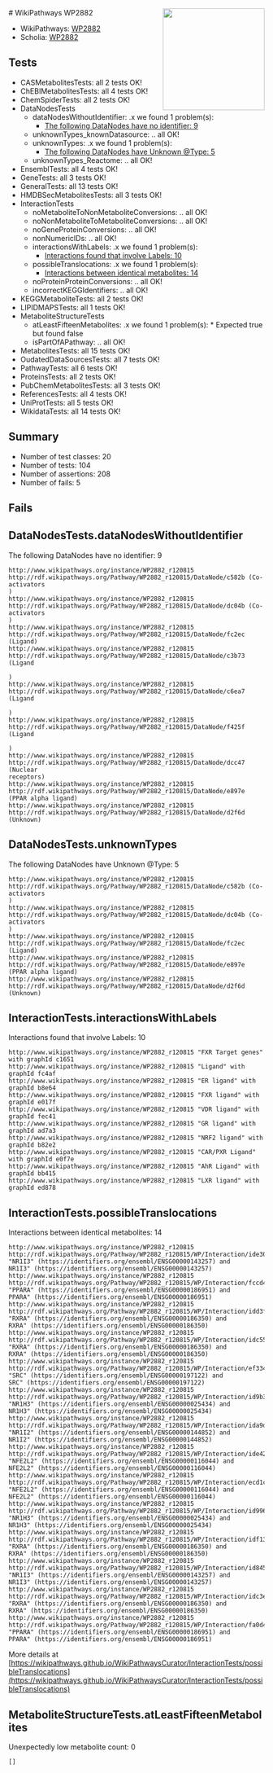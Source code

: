 <img style="float: right; width: 200px" src="https://upload.wikimedia.org/wikipedia/commons/thumb/8/83/Wplogo_with_text_500.png/640px-Wplogo_with_text_500.png" />
# WikiPathways WP2882

* WikiPathways: [WP2882](https://new.wikipathways.org/pathways/WP2882)
* Scholia: [WP2882](https://scholia.toolforge.org/wikipathways/WP2882)
## Tests
* CASMetabolitesTests: all 2 tests OK!
* ChEBIMetabolitesTests: all 4 tests OK!
* ChemSpiderTests: all 2 tests OK!
* DataNodesTests
    * dataNodesWithoutIdentifier: .x we found 1 problem(s):
        * [The following DataNodes have no identifier: 9](#d2d32fa8)
    * unknownTypes_knownDatasource: .. all OK!
    * unknownTypes: .x we found 1 problem(s):
        * [The following DataNodes have Unknown @Type: 5](#839973e3)
    * unknownTypes_Reactome: .. all OK!
* EnsemblTests: all 4 tests OK!
* GeneTests: all 3 tests OK!
* GeneralTests: all 13 tests OK!
* HMDBSecMetabolitesTests: all 3 tests OK!
* InteractionTests
    * noMetaboliteToNonMetaboliteConversions: .. all OK!
    * noNonMetaboliteToMetaboliteConversions: .. all OK!
    * noGeneProteinConversions: .. all OK!
    * nonNumericIDs: .. all OK!
    * interactionsWithLabels: .x we found 1 problem(s):
        * [Interactions found that involve Labels: 10](#fe97a8b8)
    * possibleTranslocations: .x we found 1 problem(s):
        * [Interactions between identical metabolites: 14](#dc76dff0)
    * noProteinProteinConversions: .. all OK!
    * incorrectKEGGIdentifiers: .. all OK!
* KEGGMetaboliteTests: all 2 tests OK!
* LIPIDMAPSTests: all 1 tests OK!
* MetaboliteStructureTests
    * atLeastFifteenMetabolites: .x we found 1 problem(s):
            * Expected true but found false
    * isPartOfAPathway: .. all OK!
* MetabolitesTests: all 15 tests OK!
* OudatedDataSourcesTests: all 7 tests OK!
* PathwayTests: all 6 tests OK!
* ProteinsTests: all 2 tests OK!
* PubChemMetabolitesTests: all 3 tests OK!
* ReferencesTests: all 4 tests OK!
* UniProtTests: all 5 tests OK!
* WikidataTests: all 14 tests OK!


## Summary

* Number of test classes: 20
* Number of tests: 104
* Number of assertions: 208
* Number of fails: 5

## Fails

<a name="d2d32fa8" />

## DataNodesTests.dataNodesWithoutIdentifier

The following DataNodes have no identifier: 9
```
http://www.wikipathways.org/instance/WP2882_r120815 http://rdf.wikipathways.org/Pathway/WP2882_r120815/DataNode/c582b (Co-activators
)
http://www.wikipathways.org/instance/WP2882_r120815 http://rdf.wikipathways.org/Pathway/WP2882_r120815/DataNode/dc04b (Co-activators
)
http://www.wikipathways.org/instance/WP2882_r120815 http://rdf.wikipathways.org/Pathway/WP2882_r120815/DataNode/fc2ec (Ligand)
http://www.wikipathways.org/instance/WP2882_r120815 http://rdf.wikipathways.org/Pathway/WP2882_r120815/DataNode/c3b73 (Ligand

)
http://www.wikipathways.org/instance/WP2882_r120815 http://rdf.wikipathways.org/Pathway/WP2882_r120815/DataNode/c6ea7 (Ligand

)
http://www.wikipathways.org/instance/WP2882_r120815 http://rdf.wikipathways.org/Pathway/WP2882_r120815/DataNode/f425f (Ligand

)
http://www.wikipathways.org/instance/WP2882_r120815 http://rdf.wikipathways.org/Pathway/WP2882_r120815/DataNode/dcc47 (Nuclear
receptors)
http://www.wikipathways.org/instance/WP2882_r120815 http://rdf.wikipathways.org/Pathway/WP2882_r120815/DataNode/e897e (PPAR alpha ligand)
http://www.wikipathways.org/instance/WP2882_r120815 http://rdf.wikipathways.org/Pathway/WP2882_r120815/DataNode/d2f6d (Unknown)
```

<a name="839973e3" />

## DataNodesTests.unknownTypes

The following DataNodes have Unknown @Type: 5
```
http://www.wikipathways.org/instance/WP2882_r120815 http://rdf.wikipathways.org/Pathway/WP2882_r120815/DataNode/c582b (Co-activators
)
http://www.wikipathways.org/instance/WP2882_r120815 http://rdf.wikipathways.org/Pathway/WP2882_r120815/DataNode/dc04b (Co-activators
)
http://www.wikipathways.org/instance/WP2882_r120815 http://rdf.wikipathways.org/Pathway/WP2882_r120815/DataNode/fc2ec (Ligand)
http://www.wikipathways.org/instance/WP2882_r120815 http://rdf.wikipathways.org/Pathway/WP2882_r120815/DataNode/e897e (PPAR alpha ligand)
http://www.wikipathways.org/instance/WP2882_r120815 http://rdf.wikipathways.org/Pathway/WP2882_r120815/DataNode/d2f6d (Unknown)
```

<a name="fe97a8b8" />

## InteractionTests.interactionsWithLabels

Interactions found that involve Labels: 10
```
http://www.wikipathways.org/instance/WP2882_r120815 "FXR Target genes" with graphId c1651
http://www.wikipathways.org/instance/WP2882_r120815 "Ligand" with graphId fc4af
http://www.wikipathways.org/instance/WP2882_r120815 "ER ligand" with graphId b8e64
http://www.wikipathways.org/instance/WP2882_r120815 "FXR ligand" with graphId e017f
http://www.wikipathways.org/instance/WP2882_r120815 "VDR ligand" with graphId fec41
http://www.wikipathways.org/instance/WP2882_r120815 "GR ligand" with graphId ad7a3
http://www.wikipathways.org/instance/WP2882_r120815 "NRF2 ligand" with graphId b82e2
http://www.wikipathways.org/instance/WP2882_r120815 "CAR/PXR Ligand" with graphId e0f7e
http://www.wikipathways.org/instance/WP2882_r120815 "AhR Ligand" with graphId bb415
http://www.wikipathways.org/instance/WP2882_r120815 "LXR ligand" with graphId ed878
```

<a name="dc76dff0" />

## InteractionTests.possibleTranslocations

Interactions between identical metabolites: 14
```
http://www.wikipathways.org/instance/WP2882_r120815 http://rdf.wikipathways.org/Pathway/WP2882_r120815/WP/Interaction/ide30920ff "NR1I3" (https://identifiers.org/ensembl/ENSG00000143257) and 
NR1I3" (https://identifiers.org/ensembl/ENSG00000143257)
http://www.wikipathways.org/instance/WP2882_r120815 http://rdf.wikipathways.org/Pathway/WP2882_r120815/WP/Interaction/fccd4 "PPARA" (https://identifiers.org/ensembl/ENSG00000186951) and 
PPARA" (https://identifiers.org/ensembl/ENSG00000186951)
http://www.wikipathways.org/instance/WP2882_r120815 http://rdf.wikipathways.org/Pathway/WP2882_r120815/WP/Interaction/idd3f66ad8 "RXRA" (https://identifiers.org/ensembl/ENSG00000186350) and 
RXRA" (https://identifiers.org/ensembl/ENSG00000186350)
http://www.wikipathways.org/instance/WP2882_r120815 http://rdf.wikipathways.org/Pathway/WP2882_r120815/WP/Interaction/idc5581697 "RXRA" (https://identifiers.org/ensembl/ENSG00000186350) and 
RXRA" (https://identifiers.org/ensembl/ENSG00000186350)
http://www.wikipathways.org/instance/WP2882_r120815 http://rdf.wikipathways.org/Pathway/WP2882_r120815/WP/Interaction/ef334 "SRC" (https://identifiers.org/ensembl/ENSG00000197122) and 
SRC" (https://identifiers.org/ensembl/ENSG00000197122)
http://www.wikipathways.org/instance/WP2882_r120815 http://rdf.wikipathways.org/Pathway/WP2882_r120815/WP/Interaction/id9b3d5fd6 "NR1H3" (https://identifiers.org/ensembl/ENSG00000025434) and 
NR1H3" (https://identifiers.org/ensembl/ENSG00000025434)
http://www.wikipathways.org/instance/WP2882_r120815 http://rdf.wikipathways.org/Pathway/WP2882_r120815/WP/Interaction/ida9df0723 "NR1I2" (https://identifiers.org/ensembl/ENSG00000144852) and 
NR1I2" (https://identifiers.org/ensembl/ENSG00000144852)
http://www.wikipathways.org/instance/WP2882_r120815 http://rdf.wikipathways.org/Pathway/WP2882_r120815/WP/Interaction/ide426961c "NFE2L2" (https://identifiers.org/ensembl/ENSG00000116044) and 
NFE2L2" (https://identifiers.org/ensembl/ENSG00000116044)
http://www.wikipathways.org/instance/WP2882_r120815 http://rdf.wikipathways.org/Pathway/WP2882_r120815/WP/Interaction/ecd1c "NFE2L2" (https://identifiers.org/ensembl/ENSG00000116044) and 
NFE2L2" (https://identifiers.org/ensembl/ENSG00000116044)
http://www.wikipathways.org/instance/WP2882_r120815 http://rdf.wikipathways.org/Pathway/WP2882_r120815/WP/Interaction/id996b1555 "NR1H3" (https://identifiers.org/ensembl/ENSG00000025434) and 
NR1H3" (https://identifiers.org/ensembl/ENSG00000025434)
http://www.wikipathways.org/instance/WP2882_r120815 http://rdf.wikipathways.org/Pathway/WP2882_r120815/WP/Interaction/idf13776e "RXRA" (https://identifiers.org/ensembl/ENSG00000186350) and 
RXRA" (https://identifiers.org/ensembl/ENSG00000186350)
http://www.wikipathways.org/instance/WP2882_r120815 http://rdf.wikipathways.org/Pathway/WP2882_r120815/WP/Interaction/id845d8be8 "NR1I3" (https://identifiers.org/ensembl/ENSG00000143257) and 
NR1I3" (https://identifiers.org/ensembl/ENSG00000143257)
http://www.wikipathways.org/instance/WP2882_r120815 http://rdf.wikipathways.org/Pathway/WP2882_r120815/WP/Interaction/idc3e30c77 "RXRA" (https://identifiers.org/ensembl/ENSG00000186350) and 
RXRA" (https://identifiers.org/ensembl/ENSG00000186350)
http://www.wikipathways.org/instance/WP2882_r120815 http://rdf.wikipathways.org/Pathway/WP2882_r120815/WP/Interaction/fa0d4 "PPARA" (https://identifiers.org/ensembl/ENSG00000186951) and 
PPARA" (https://identifiers.org/ensembl/ENSG00000186951)
```

More details at [https://wikipathways.github.io/WikiPathwaysCurator/InteractionTests/possibleTranslocations](https://wikipathways.github.io/WikiPathwaysCurator/InteractionTests/possibleTranslocations)

<a name="6d4290df" />

## MetaboliteStructureTests.atLeastFifteenMetabolites

Unexpectedly low metabolite count: 0

```
[]
```

